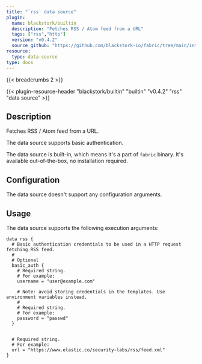 ```yaml
---
title: "`rss` data source"
plugin:
  name: blackstork/builtin
  description: "Fetches RSS / Atom feed from a URL"
  tags: ["rss","http"]
  version: "v0.4.2"
  source_github: "https://github.com/blackstork-io/fabric/tree/main/internal/builtin/"
resource:
  type: data-source
type: docs
---
```


{{< breadcrumbs 2 >}}

{{< plugin-resource-header "blackstork/builtin" "builtin" "v0.4.2" "rss" "data source" >}}

## Description
Fetches RSS / Atom feed from a URL.

The data source supports basic authentication.

The data source is built-in, which means it's a part of `fabric` binary. It's available out-of-the-box, no installation required.

## Configuration

The data source doesn't support any configuration arguments.

## Usage

The data source supports the following execution arguments:

```hcl
data rss {
  # Basic authentication credentials to be used in a HTTP request fetching RSS feed.
  #
  # Optional
  basic_auth {
    # Required string.
    # For example:
    username = "user@example.com"

    # Note: avoid storing credentials in the templates. Use environment variables instead.
    #
    # Required string.
    # For example:
    password = "passwd"
  }


  # Required string.
  # For example:
  url = "https://www.elastic.co/security-labs/rss/feed.xml"
}
```